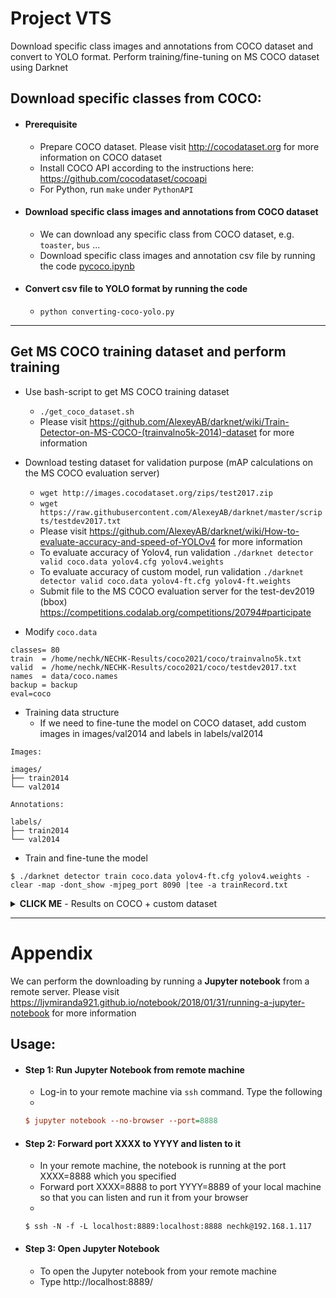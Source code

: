 # Project VTS

Download specific class images and annotations from COCO dataset and convert to YOLO format. Perform training/fine-tuning on MS COCO dataset using Darknet


## Download specific classes from COCO:

- #### Prerequisite

    * Prepare COCO dataset. Please visit http://cocodataset.org for more information on COCO dataset
    * Install COCO API according to the instructions here: https://github.com/cocodataset/cocoapi
    * For Python, run `make` under `PythonAPI`
    
- #### Download specific class images and annotations from COCO dataset

    * We can download any specific class from COCO dataset, e.g. `toaster`, `bus` ...
    * Download specific class images and annotation csv file by running the code [pycoco.ipynb](https://github.com/chenghanc/preprocess/blob/main/pycoco.ipynb)

- #### Convert csv file to YOLO format by running the code

    * `python converting-coco-yolo.py`
---

## Get MS COCO training dataset and perform training
- Use bash-script to get MS COCO training dataset
    * `./get_coco_dataset.sh`
    * Please visit https://github.com/AlexeyAB/darknet/wiki/Train-Detector-on-MS-COCO-(trainvalno5k-2014)-dataset for more information
- Download testing dataset for validation purpose (mAP calculations on the MS COCO evaluation server)
    * `wget http://images.cocodataset.org/zips/test2017.zip`
    * `wget https://raw.githubusercontent.com/AlexeyAB/darknet/master/scripts/testdev2017.txt`
    * Please visit https://github.com/AlexeyAB/darknet/wiki/How-to-evaluate-accuracy-and-speed-of-YOLOv4 for more information
    * To evaluate accuracy of Yolov4, run validation `./darknet detector valid coco.data yolov4.cfg yolov4.weights`
    * To evaluate accuracy of custom model, run validation `./darknet detector valid coco.data yolov4-ft.cfg yolov4-ft.weights`
    * Submit file to the MS COCO evaluation server for the test-dev2019 (bbox) https://competitions.codalab.org/competitions/20794#participate
    
- Modify `coco.data`
```
classes= 80
train  = /home/nechk/NECHK-Results/coco2021/coco/trainvalno5k.txt
valid  = /home/nechk/NECHK-Results/coco2021/coco/testdev2017.txt
names  = data/coco.names
backup = backup
eval=coco
```
- Training data structure
    * If we need to fine-tune the model on COCO dataset, add custom images in images/val2014 and labels in labels/val2014
```
Images:

images/
├── train2014
└── val2014

Annotations:

labels/
├── train2014
└── val2014
```
- Train and fine-tune the model
```
$ ./darknet detector train coco.data yolov4-ft.cfg yolov4.weights -clear -map -dont_show -mjpeg_port 8090 |tee -a trainRecord.txt
```

<details><summary><b>CLICK ME</b> - Results on COCO + custom dataset</summary>

- Results on COCO + custom dataset (truck, handbag and backpack)
    * `Batch size: 64 (batch=64)`
    * `Total training data: 120,000`
    * `Iterations: 10,000 (max_batches = 10,000)`
    * `1 epoch = 120000 / 64 = 1875 iterations`
    * `10000 * 64 / 120000 = 5.3333 epochs`
    * **learning rate = 0.0001**
    * **with stopbackward**

- Results on COCO + custom dataset (truck, handbag and backpack) **without stopbackward**
    * `Iterations: 5,600 (max_batches = 5,600)`
    * `5600 * 64 / 120000 ~= 3 epochs`
    * **learning rate = 0.000013**
    * **without stopbackward**
    
- References
    * https://github.com/AlexeyAB/darknet/issues/2147
    * https://github.com/AlexeyAB/darknet/issues/6652
    * https://github.com/AlexeyAB/darknet/issues/5529
    * https://github.com/AlexeyAB/darknet/issues/5934
    * https://yanwei-liu.medium.com/training-coco-object-detection-with-yolo-v4-f11bece3feb6

</details>

---

# Appendix

We can perform the downloading by running a **Jupyter notebook** from a remote server. Please visit https://ljvmiranda921.github.io/notebook/2018/01/31/running-a-jupyter-notebook for more information

## Usage:

- #### Step 1: Run Jupyter Notebook from remote machine

    * Log-in to your remote machine via `ssh` command. Type the following
    *

  ```ini
  $ jupyter notebook --no-browser --port=8888
  ```

- #### Step 2: Forward port XXXX to YYYY and listen to it

    * In your remote machine, the notebook is running at the port XXXX=8888 which you specified
    * Forward port XXXX=8888 to port YYYY=8889 of your local machine so that you can listen and run it from your browser
    *
   
  ```
  $ ssh -N -f -L localhost:8889:localhost:8888 nechk@192.168.1.117
  ```

- #### Step 3: Open Jupyter Notebook

    * To open the Jupyter notebook from your remote machine
    * Type http://localhost:8889/

